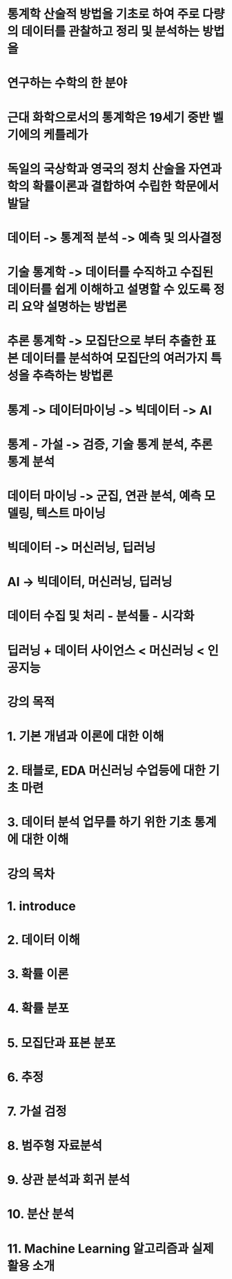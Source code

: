 # 통계학 산술적 방법을 기초로 하여 주로 다량의 데이터를 관찰하고 정리 및 분석하는 방법을
# 연구하는 수학의 한 분야
# 근대 화학으로서의 통계학은 19세기 중반 벨기에의 케틀레가
# 독일의 국상학과 영국의 정치 산술을 자연과학의 확률이론과 결합하여 수립한 학문에서 발달
# 데이터 -> 통계적 분석 -> 예측 및 의사결정
# 기술 통계학 -> 데이터를 수직하고 수집된 데이터를 쉽게 이해하고 설명할 수 있도록 정리 요약 설명하는 방법론
# 추론 통계학 -> 모집단으로 부터 추출한 표본 데이터를 분석하여 모집단의 여러가지 특성을 추측하는 방법론

# 통계 -> 데이터마이닝 -> 빅데이터 -> AI
# 통계 - 가설 -> 검증, 기술 통계 분석, 추론 통계 분석
# 데이터 마이닝 -> 군집, 연관 분석, 예측 모델링, 텍스트 마이닝
# 빅데이터 -> 머신러닝, 딥러닝
# AI -> 빅데이터, 머신러닝, 딥러닝
# 데이터 수집 및 처리 - 분석툴 - 시각화
# 딥러닝 + 데이터 사이언스 < 머신러닝 < 인공지능

# 강의 목적
# 1. 기본 개념과 이론에 대한 이해
# 2. 태블로, EDA 머신러닝 수업등에 대한 기초 마련
# 3. 데이터 분석 업무를 하기 위한 기초 통계에 대한 이해

# 강의 목차
# 1. introduce
# 2. 데이터 이해
# 3. 확률 이론
# 4. 확률 분포
# 5. 모집단과 표본 분포
# 6. 추정
# 7. 가설 검정
# 8. 범주형 자료분석
# 9. 상관 분석과 회귀 분석
# 10. 분산 분석
# 11. Machine Learning 알고리즘과 실제 활용 소개